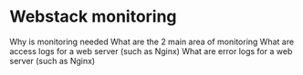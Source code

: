 # Webstack monitoring


Why is monitoring needed
What are the 2 main area of monitoring
What are access logs for a web server (such as Nginx)
What are error logs for a web server (such as Nginx)
